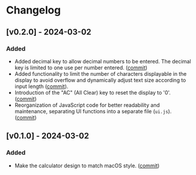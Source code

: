 # Changelog

## [v0.2.0] - 2024-03-02

### Added
- Added decimal key to allow decimal numbers to be entered. The decimal key is limited to one use per number entered. ([commit](https://github.com/julienhouyet/javascript-calculator/commit/11060d77232e0dd33ad1f5ddca18a48787723267))
- Added functionality to limit the number of characters displayable in the display to avoid overflow and dynamically adjust text size according to input length ([commit](https://github.com/julienhouyet/javascript-calculator/commit/3be2a70a8470ae5ad8bc983130cd27ce89141037)).
- Introduction of the "AC" (All Clear) key to reset the display to '0'. ([commit](https://github.com/julienhouyet/javascript-calculator/commit/74a2f01b6d14df8379cd318bba64f5ce44f0caab))
- Reorganization of JavaScript code for better readability and maintenance, separating UI functions into a separate file (`ui.js`). ([commit](https://github.com/julienhouyet/javascript-calculator/commit/74a2f01b6d14df8379cd318bba64f5ce44f0caab))

## [v0.1.0] - 2024-03-02

### Added
- Make the calculator design to match macOS style. ([commit](https://github.com/julienhouyet/javascript-calculator/commit/746e88f1262bc22bd53b1691314889dbc1332232))